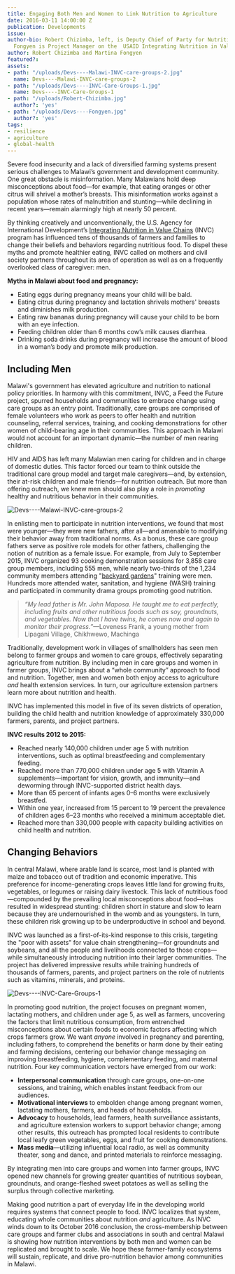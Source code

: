 ```yaml
---
title: Engaging Both Men and Women to Link Nutrition to Agriculture
date: 2016-03-11 14:00:00 Z
publication: Developments
issue: 
author-bio: Robert Chizimba, left, is Deputy Chief of Party for Nutrition and Martina
  Fongyen is Project Manager on the  USAID Integrating Nutrition in Value Chains program.
author: Robert Chizimba and Martina Fongyen
featured?: 
assets:
- path: "/uploads/Devs----Malawi-INVC-care-groups-2.jpg"
  name: Devs----Malawi-INVC-care-groups-2
- path: "/uploads/Devs----INVC-Care-Groups-1.jpg"
  name: Devs----INVC-Care-Groups-1
- path: "/uploads/Robert-Chizimba.jpg"
  author?: 'yes'
- path: "/uploads/Devs----Fongyen.jpg"
  author?: 'yes'
tags:
- resilience
- agriculture
- global-health
---
```


Severe food insecurity and a lack of diversified farming systems present serious challenges to Malawi’s government and development community. One great obstacle is misinformation. Many Malawians hold deep misconceptions about food—for example, that eating oranges or other citrus will shrivel a mother’s breasts. This misinformation works against a population whose rates of malnutrition and stunting—while declining in recent years—remain alarmingly high at nearly 50 percent.




By thinking creatively and unconventionally, the U.S. Agency for International Development’s [Integrating Nutrition in Value Chains](http://dai.com/our-work/projects/malawi%E2%80%94integrating-nutrition-value-chains) (INVC) program has influenced tens of thousands of farmers and families to change their beliefs and behaviors regarding nutritious food. To dispel these myths and promote healthier eating, INVC called on mothers and civil society partners throughout its area of operation as well as on a frequently overlooked class of caregiver: men.

<aside><p><strong>Myths in Malawi about food and pregnancy:</strong></p>
<ul>
<li>Eating eggs during pregnancy means your child will be bald.</li>
<li>Eating citrus during pregnancy and lactation shrivels mothers' breasts and diminishes milk production.</li>
<li>Eating raw bananas during pregnancy will cause your child to be born with an eye infection.</li>
<li>Feeding children older than 6 months cow’s milk causes diarrhea.</li>
<li>Drinking soda drinks during pregnancy will increase the amount of blood in a woman’s body and promote milk production.</li>
</ul>
</aside>

## Including Men

Malawi's government has elevated agriculture and nutrition to national policy priorities. In harmony with this commitment, INVC, a Feed the Future project, spurred households and communities to embrace change using care groups as an entry point. Traditionally, care groups are comprised of female volunteers who work as peers to offer health and nutrition counseling, referral services, training, and cooking demonstrations for other women of child-bearing age in their communities. This approach in Malawi would not account for an important dynamic—the number of men rearing children.

HIV and AIDS has left many Malawian men caring for children and in charge of domestic duties. This factor forced our team to think outside the traditional care group model and target male caregivers—and, by extension, their at-risk children and male friends—for nutrition outreach. But more than offering outreach, we knew men should also play a role in *promoting* healthy and nutritious behavior in their communities.

![Devs----Malawi-INVC-care-groups-2](/uploads/Devs----Malawi-INVC-care-groups-2.jpg "A lead father in Mangochi, Malawi, explains what he does during a home visit.") 

In enlisting men to participate in nutrition interventions, we found that most were younger—they were new fathers, after all—and amenable to modifying their behavior away from traditional norms. As a bonus, these care group fathers serve as positive role models for other fathers, challenging the notion of nutrition as a female issue. For example, from July to September 2015, INVC organized 93 cooking demonstration sessions for 3,858 care group members, including 555 men, while nearly two-thirds of the 1,234 community members attending "[backyard gardens](http://dai-global-developments.com/articles/indigenous-gardens-improving-nutrition-while-easing-the-load/)" training were men. Hundreds more attended water, sanitation, and hygiene (WASH) training and participated in community drama groups promoting good nutrition.

>*“My lead father is Mr. John Maposa. He taught me to eat perfectly, including fruits and other nutritious foods such as soy, groundnuts, and vegetables. Now that I have twins, he comes now and again to monitor their progress.”*—Loveness Frank, a young mother from Lipagani Village, Chikhwewo, Machinga

Traditionally, development work in villages of smallholders has seen men belong to farmer groups and women to care groups, effectively separating agriculture from nutrition. By including men in care groups and women in farmer groups, INVC brings about a “whole community” approach to food and nutrition. Together, men and women both enjoy access to agriculture *and* health extension services. In turn, our agriculture extension partners learn more about nutrition and health.

INVC has implemented this model in five of its seven districts of operation, building the child health and nutrition knowledge of approximately 330,000 farmers, parents, and project partners.

<aside><p><strong>INVC results 2012 to 2015:</strong></p>
<ul>
<li>Reached nearly 140,000 children under age 5 with nutrition interventions, such as optimal breastfeeding and complementary feeding.</li>
<li>Reached more than 770,000 children under age 5 with Vitamin A supplements—important for vision, growth, and immunity—and deworming through INVC-supported district health days.</li>
<li>More than 65 percent of infants ages 0–6 months were exclusively breastfed.</li>
<li>Within one year, increased from 15 percent to 19 percent the prevalence of children ages 6–23 months who received a minimum acceptable diet.</li>
<li>Reached more than 330,000 people with capacity building activities on child health and nutrition.</li>
</ul>
</aside>

## Changing Behaviors 

In central Malawi, where arable land is scarce, most land is planted with maize and tobacco out of tradition and economic imperative. This preference for income-generating crops leaves little land for growing fruits, vegetables, or legumes or raising dairy livestock. This lack of nutritious food—compounded by the prevailing local misconceptions about food—has resulted in widespread stunting: children short in stature and slow to learn because they are undernourished in the womb and as youngsters. In turn, these children risk growing up to be underproductive in school and beyond.

INVC was launched as a first-of-its-kind response to this crisis, targeting the "poor with assets" for value chain strengthening—for groundnuts and soybeans, and all the people and livelihoods connected to those crops—while simultaneously introducing nutrition into their larger communities. The project has delivered impressive results while training hundreds of thousands of farmers, parents, and project partners on the role of nutrients such as vitamins, minerals, and proteins.

![Devs----INVC-Care-Groups-1](/uploads/Devs----INVC-Care-Groups-1.jpg) 

In promoting good nutrition, the project focuses on pregnant women,  lactating mothers, and children under age 5, as well as farmers, uncovering the factors that limit nutritious consumption, from entrenched misconceptions about certain foods to economic factors affecting which crops farmers grow. We want *anyone* involved in pregnancy and parenting, including fathers, to comprehend the benefits or harm done by their eating and farming decisions, centering our behavior change messaging on improving breastfeeding, hygiene, complementary feeding, and maternal nutrition. Four key communication vectors have emerged from our work:
* **Interpersonal communication** through care groups, one-on-one sessions, and training, which enables instant feedback from our audiences.
* **Motivational interviews** to embolden change among pregnant women, lactating mothers, farmers, and heads of households.
* **Advocacy** to households, lead farmers, health surveillance assistants, and agriculture extension workers to support behavior change; among other results, this outreach has prompted local residents to contribute local leafy green vegetables, eggs, and fruit for cooking demonstrations.
* **Mass media**—utilizing influential local radio, as well as community theater, song and dance, and printed materials to reinforce messaging.

By integrating men into care groups and women into farmer groups, INVC opened new channels for growing greater quantities of nutritious soybean, groundnuts, and orange-fleshed sweet potatoes as well as selling the surplus through collective marketing.

Making good nutrition a part of everyday life in the developing world requires systems that connect people to food. INVC localizes that system, educating whole communities about nutrition *and* agriculture. As INVC winds down to its October 2016 conclusion, the cross-membership between care groups and farmer clubs and associations in south and central Malawi is showing how nutrition interventions by both men and women can be replicated and brought to scale. We hope these farmer-family ecosystems will sustain, replicate, and drive pro-nutrition behavior among communities in Malawi.
